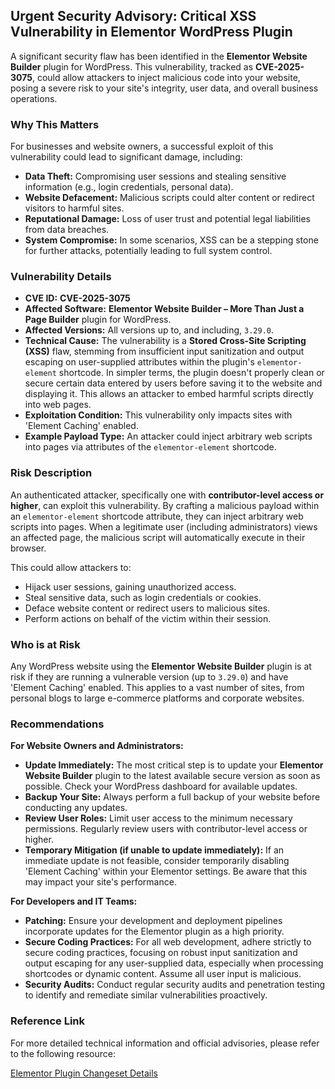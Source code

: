 ## Urgent Security Advisory: Critical XSS Vulnerability in Elementor WordPress Plugin

A significant security flaw has been identified in the **Elementor Website Builder** plugin for WordPress. This vulnerability, tracked as **CVE-2025-3075**, could allow attackers to inject malicious code into your website, posing a severe risk to your site's integrity, user data, and overall business operations.

### Why This Matters

For businesses and website owners, a successful exploit of this vulnerability could lead to significant damage, including:

*   **Data Theft:** Compromising user sessions and stealing sensitive information (e.g., login credentials, personal data).
*   **Website Defacement:** Malicious scripts could alter content or redirect visitors to harmful sites.
*   **Reputational Damage:** Loss of user trust and potential legal liabilities from data breaches.
*   **System Compromise:** In some scenarios, XSS can be a stepping stone for further attacks, potentially leading to full system control.

### Vulnerability Details

*   **CVE ID:** **CVE-2025-3075**
*   **Affected Software:** **Elementor Website Builder – More Than Just a Page Builder** plugin for WordPress.
*   **Affected Versions:** All versions up to, and including, `3.29.0`.
*   **Technical Cause:** The vulnerability is a **Stored Cross-Site Scripting (XSS)** flaw, stemming from insufficient input sanitization and output escaping on user-supplied attributes within the plugin's `elementor-element` shortcode. In simpler terms, the plugin doesn't properly clean or secure certain data entered by users before saving it to the website and displaying it. This allows an attacker to embed harmful scripts directly into web pages.
*   **Exploitation Condition:** This vulnerability only impacts sites with 'Element Caching' enabled.
*   **Example Payload Type:** An attacker could inject arbitrary web scripts into pages via attributes of the `elementor-element` shortcode.

### Risk Description

An authenticated attacker, specifically one with **contributor-level access or higher**, can exploit this vulnerability. By crafting a malicious payload within an `elementor-element` shortcode attribute, they can inject arbitrary web scripts into pages. When a legitimate user (including administrators) views an affected page, the malicious script will automatically execute in their browser.

This could allow attackers to:

*   Hijack user sessions, gaining unauthorized access.
*   Steal sensitive data, such as login credentials or cookies.
*   Deface website content or redirect users to malicious sites.
*   Perform actions on behalf of the victim within their session.

### Who is at Risk

Any WordPress website using the **Elementor Website Builder** plugin is at risk if they are running a vulnerable version (up to `3.29.0`) and have 'Element Caching' enabled. This applies to a vast number of sites, from personal blogs to large e-commerce platforms and corporate websites.

### Recommendations

**For Website Owners and Administrators:**

*   **Update Immediately:** The most critical step is to update your **Elementor Website Builder** plugin to the latest available secure version as soon as possible. Check your WordPress dashboard for available updates.
*   **Backup Your Site:** Always perform a full backup of your website before conducting any updates.
*   **Review User Roles:** Limit user access to the minimum necessary permissions. Regularly review users with contributor-level access or higher.
*   **Temporary Mitigation (if unable to update immediately):** If an immediate update is not feasible, consider temporarily disabling 'Element Caching' within your Elementor settings. Be aware that this may impact your site's performance.

**For Developers and IT Teams:**

*   **Patching:** Ensure your development and deployment pipelines incorporate updates for the Elementor plugin as a high priority.
*   **Secure Coding Practices:** For all web development, adhere strictly to secure coding practices, focusing on robust input sanitization and output escaping for any user-supplied data, especially when processing shortcodes or dynamic content. Assume all user input is malicious.
*   **Security Audits:** Conduct regular security audits and penetration testing to identify and remediate similar vulnerabilities proactively.

### Reference Link

For more detailed technical information and official advisories, please refer to the following resource:

[Elementor Plugin Changeset Details](https://plugins.trac.wordpress.org/changeset?sfp_email=&sfph_mail=&reponame=&old=3302102%40elementor&new=3302102%40elementor&sfp_email=&sfph_mail=)
